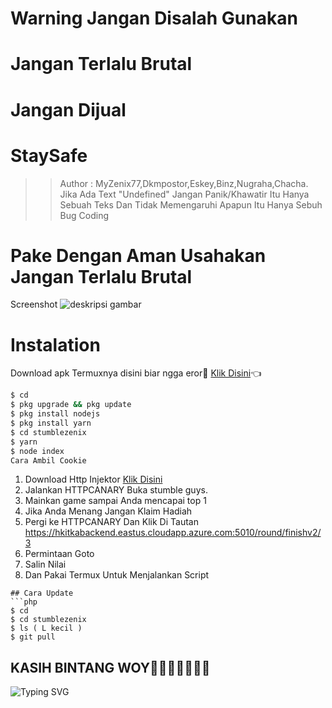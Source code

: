 # Warning Jangan Disalah Gunakan
# Jangan Terlalu Brutal
# Jangan Dijual
# StaySafe
>> Author : MyZenix77,Dkmpostor,Eskey,Binz,Nugraha,Chacha.
>> Jika Ada Text "Undefined" Jangan Panik/Khawatir Itu Hanya Sebuah Teks Dan Tidak Memengaruhi Apapun Itu Hanya Sebuh Bug Coding
# Pake Dengan Aman Usahakan Jangan Terlalu Brutal 
Screenshot 
![deskripsi gambar](https://i.ibb.co/nk3BqRw/20220621-132505.jpg)
# Instalation
Download apk Termuxnya disini biar ngga eror🌟
[Klik Disini](https://f-droid.org/repo/com.termux_117.apk)👈
```bash
$ cd
$ pkg upgrade && pkg update 
$ pkg install nodejs
$ pkg install yarn
$ cd stumblezenix
$ yarn
$ node index
Cara Ambil Cookie
``` 
1. Download Http Injektor
[Klik Disini](https://www.google.com/amp/s/m.apkpure.com/id/httpcanary-%25E2%2580%2594-http-sniffer-capture-analysis/com.guoshi.httpcanary/amp)
2. Jalankan HTTPCANARY
Buka stumble guys.
3. Mainkan game sampai Anda mencapai top 1
4. Jika Anda Menang Jangan Klaim Hadiah
5. Pergi ke HTTPCANARY
Dan Klik Di Tautan https://hkitkabackend.eastus.cloudapp.azure.com:5010/round/finishv2/3
9. Permintaan Goto
10. Salin Nilai
11. Dan Pakai Termux Untuk Menjalankan Script
```
## Cara Update
```php
$ cd
$ cd stumblezenix
$ ls ( L kecil )
$ git pull
```
## KASIH BINTANG WOY🌟🌟🌟🌟🌟🌟🌟
![Typing SVG](https://readme-typing-svg.herokuapp.com?lines=Selamat+Bersenang-senang....!+)
